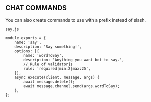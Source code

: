 ## CHAT COMMANDS
You can also create commands to use with a prefix instead of slash.

`say.js`
```node
module.exports = {
	name: 'say',
	description: 'Say something!',
	options: [{
		name: 'wordToSay',
		description: 'Anything you want bot to say.',
        // Rule of validatorjs
		rule: 'required|min:2|max:25',
	}],
	async execute(client, message, args) {
		await message.delete();
		await message.channel.send(args.wordToSay);
	},
};
```
